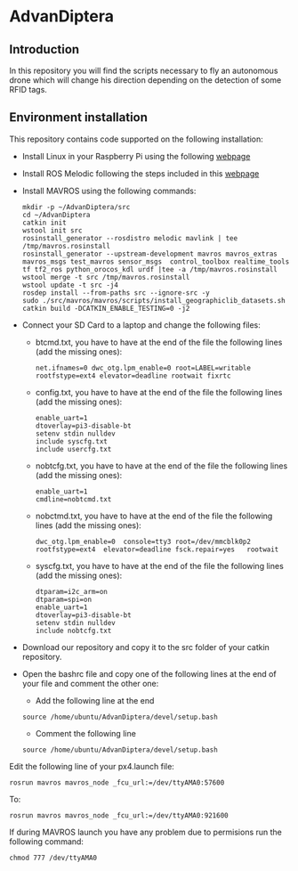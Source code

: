# AdvanDiptera
## Introduction

In this repository you will find the scripts necessary to fly an autonomous drone which will change his direction depending on the detection of some RFID tags. 

## Environment installation

This repository contains code supported on the following installation:

* Install Linux in your Raspberry Pi using the following [webpage](https://ubuntu.com/download/raspberry-pi) 

* Install ROS Melodic following the steps included in this [webpage](http://wiki.ros.org/melodic)

* Install MAVROS using the following commands:

  ```
  mkdir -p ~/AdvanDiptera/src
  cd ~/AdvanDiptera
  catkin init
  wstool init src
  rosinstall_generator --rosdistro melodic mavlink | tee /tmp/mavros.rosinstall
  rosinstall_generator --upstream-development mavros mavros_extras mavros_msgs test_mavros sensor_msgs  control_toolbox realtime_tools tf tf2_ros python_orocos_kdl urdf |tee -a /tmp/mavros.rosinstall
  wstool merge -t src /tmp/mavros.rosinstall
  wstool update -t src -j4
  rosdep install --from-paths src --ignore-src -y
  sudo ./src/mavros/mavros/scripts/install_geographiclib_datasets.sh
  catkin build -DCATKIN_ENABLE_TESTING=0 -j2
  ```
* Connect your SD Card to a laptop and change the following files:

  * btcmd.txt, you have to have at the end of the file the following lines (add the missing ones):
  
    ```
    net.ifnames=0 dwc_otg.lpm_enable=0 root=LABEL=writable rootfstype=ext4 elevator=deadline rootwait fixrtc
	
    ``` 
 
  * config.txt, you have to have at the end of the file the following lines (add the missing ones):
    
    ```
    enable_uart=1
    dtoverlay=pi3-disable-bt
    setenv stdin nulldev
    include syscfg.txt
    include usercfg.txt
    ```  
    
  * nobtcfg.txt, you have to have at the end of the file the following lines (add the missing ones):
    
    ```
    enable_uart=1
    cmdline=nobtcmd.txt
    ```  
    
  * nobctmd.txt, you have to have at the end of the file the following lines (add the missing ones):
  
    ```
    dwc_otg.lpm_enable=0  console=tty3 root=/dev/mmcblk0p2 rootfstype=ext4  elevator=deadline fsck.repair=yes   rootwait
    ```	 
	     
  * syscfg.txt, you have to have at the end of the file the following lines (add the missing ones):
    
    ```
    dtparam=i2c_arm=on
    dtparam=spi=on
    enable_uart=1
    dtoverlay=pi3-disable-bt
    setenv stdin nulldev
    include nobtcfg.txt
    ```   

* Download our repository and copy it to the src folder of your catkin repository. 

* Open the bashrc file and copy one of the following lines at the end of your file and comment the other one:
	
    * Add the following line at the end 
    
    ```
    source /home/ubuntu/AdvanDiptera/devel/setup.bash
    ```
    
    * Comment the following line  
    
    ```
    source /home/ubuntu/AdvanDiptera/devel/setup.bash
    ```
	
Edit the following line of your px4.launch file:

```
rosrun mavros mavros_node _fcu_url:=/dev/ttyAMA0:57600
```

To: 

```
rosrun mavros mavros_node _fcu_url:=/dev/ttyAMA0:921600
```

If during MAVROS launch you have any problem due to permisions run the following command:

```
chmod 777 /dev/ttyAMA0
```

